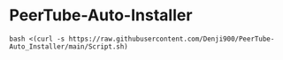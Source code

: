 # PeerTube-Auto-Installer

``bash <(curl -s https://raw.githubusercontent.com/Denji900/PeerTube-Auto_Installer/main/Script.sh)``
